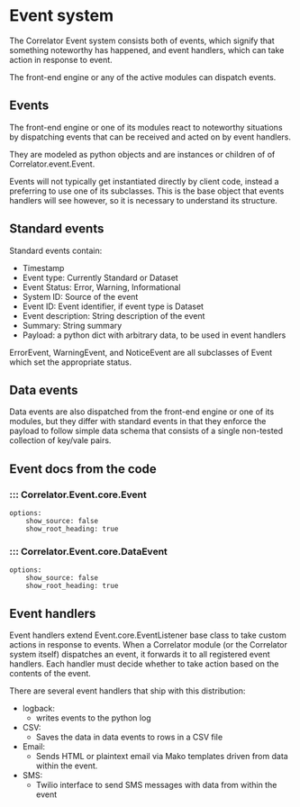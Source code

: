 # Event system

The Correlator Event system consists both of events, which signify that something noteworthy has happened,
and event handlers, which can take action in response to event.

The front-end engine or any of the active modules can dispatch events.

## Events

The front-end engine or one of its modules react to noteworthy situations by dispatching events that can be received
and acted on by event handlers.

They are modeled as python objects and are instances or children of of Correlator.event.Event.

Events will not typically get instantiated directly by client code, instead a preferring to use one of its subclasses.
This is the base object that events handlers will see however, so it is necessary to understand its structure.

## Standard events

Standard events contain:

- Timestamp
- Event type: Currently Standard or Dataset
- Event Status: Error, Warning, Informational
- System ID: Source of the event
- Event ID: Event identifier, if event type is Dataset
- Event description: String description of the event
- Summary: String summary
- Payload: a python dict with arbitrary data, to be used in event handlers

ErrorEvent, WarningEvent, and NoticeEvent are all subclasses of Event which set the appropriate status.

## Data events

Data events are also dispatched from the front-end engine or one of its modules, but they differ with standard
events in that they enforce the payload to follow simple data schema that consists of a single non-tested collection of
key/vale pairs.

## Event docs from the code

### ::: Correlator.Event.core.Event
    options:
        show_source: false
        show_root_heading: true


### ::: Correlator.Event.core.DataEvent
    options:
        show_source: false
        show_root_heading: true

## Event handlers

Event handlers extend Event.core.EventListener base class to take custom actions in response to events. When a 
Correlator module (or the Correlator system itself) dispatches an event, it forwards it to all registered event
handlers. Each handler must decide whether to take action based on the contents of the event.

There are several event handlers that ship with this distribution:

- logback:
    - writes events to the python log
- CSV:
    - Saves the data in data events to rows in a CSV file
- Email:
    - Sends HTML or plaintext email via Mako templates driven from data within the event.
- SMS:
    - Twilio interface to send SMS messages with data from within the event
